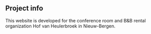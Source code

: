 ## Project info
This website is developed for the conference room and B&B rental organization Hof van Heulerbroek in Nieuw-Bergen.
